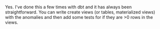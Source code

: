 Yes. I've done this a few times with dbt and it has always been straightforward. You can write create views (or tables, materialized views) with the anomalies and then add some tests for if they are >0 rows in the views.
